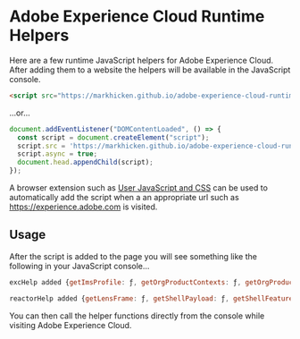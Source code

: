# Adobe Experience Cloud Runtime Helpers
Here are a few runtime JavaScript helpers for Adobe Experience Cloud. After adding them to a website the helpers will be available in the JavaScript console. 

```html
<script src="https://markhicken.github.io/adobe-experience-cloud-runtime-helpers/helpers.js" async="true" />
```
...or...
```javascript
document.addEventListener("DOMContentLoaded", () => {
  const script = document.createElement("script");
  script.src = 'https://markhicken.github.io/adobe-experience-cloud-runtime-helpers/helpers.js';
  script.async = true;
  document.head.appendChild(script);
});
```

A browser extension such as [User JavaScript and CSS](https://chrome.google.com/webstore/detail/user-javascript-and-css/nbhcbdghjpllgmfilhnhkllmkecfmpld) can be used to automatically add the script when a an appropriate url such as https://experience.adobe.com is visited. 

## Usage

After the script is added to the page you will see something like the following in your JavaScript console...
```javascript
excHelp added {getImsProfile: ƒ, getOrgProductContexts: ƒ, getOrgProductContextsByServiceCodeAndService: ƒ, getOrgServices: ƒ, hasOrgService: ƒ}

reactorHelp added {getLensFrame: ƒ, getShellPayload: ƒ, getShellFeatureFlags: ƒ, isFeatureFlagTrue: ƒ}
```

You can then call the helper functions directly from the console while visiting Adobe Experience Cloud. 